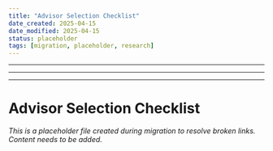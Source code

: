 ```yaml
---
title: "Advisor Selection Checklist"
date_created: 2025-04-15
date_modified: 2025-04-15
status: placeholder
tags: [migration, placeholder, research]
---
```


---

---

---

# Advisor Selection Checklist

*This is a placeholder file created during migration to resolve broken links. Content needs to be added.*
